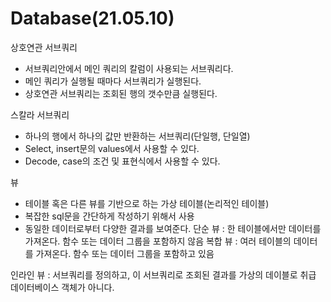 # Database(21.05.10)
상호연관 서브쿼리 
 - 서브쿼리안에서 메인 쿼리의 칼럼이 사용되는 서브쿼리다.
 - 메인 쿼리가 실행될 때마다 서브쿼리가 실행된다.
 - 상호연관 서브쿼리는 조회된 행의 갯수만큼 실행된다. 

스칼라 서브쿼리
 - 하나의 행에서 하나의 값만 반환하는 서브쿼리(단일행, 단일열)
 - Select, insert문의 values에서 사용할 수 있다.
 - Decode, case의 조건 및 표현식에서 사용할 수 있다.

뷰
- 테이블 혹은 다른 뷰를 기반으로 하는 가상 테이블(논리적인 테이블)
- 복잡한 sql문을 간단하게 작성하기 위해서 사용 
- 동일한 데이터로부터 다양한 결과를 보여준다.
단순 뷰 : 한 테이블에서만 데이터를 가져온다. 함수 또는 데이터 그룹을 포함하지 않음 
복합 뷰 : 여러 테이블의 데이터를 가져온다. 함수 또는 데이터 그룹을 포함하고 있음 

인라인 뷰 : 서브쿼리를 정의하고, 이 서브쿼리로 조회된 결과를 가상의 데이블로 취급 
데이터베이스 객체가 아니다.
